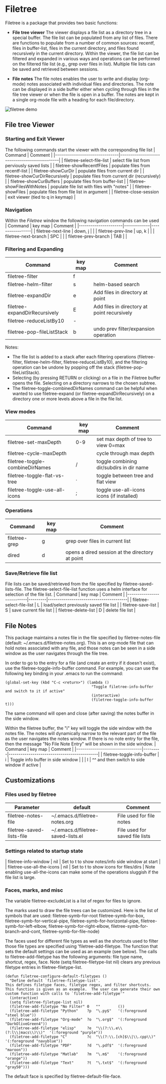 # Filetree
Filetree is a package that provides two basic functions:

* **File tree viewer**
The viewer displays a file list as a directory tree in a special buffer.  The file list can be populated from any list of files.  There are functions to populate from a number of common sources: recentf, files in buffer-list, files in the current directory, and files found recursively in the current directory.  Within the viewer, the file list can be filtered and expanded in various ways and operations can be performed on the filtered file list (e.g., grep over files in list).  Multiple file lists can be saved and retrieved between sessions.

* **File notes**
The file notes enables the user to write and display (org-mode) notes associated with individual files and directories.  The note can be displayed in a side buffer either when cycling through files in the file tree viewer or when the file is open in a buffer.  The notes are kept in a single org-mode file with a heading for each file/directory.

![filetree demo](filetree_demo.gif)

## File tree Viewer

### Starting and Exit Viewer
The following commands start the viewer with the corresponding file list
| Command                        | Comment                                       |
|--------------------------------|-----------------------------------------------|
| filetree-select-file-list      | select file list from perviously saved lists  |
| filetree-showRecentfFiles      | populate files from recentf-list              |
| filetree-showCurDir            | populate files from current dir               |
| filetree-showCurDirRecursively | populate files from current dir (recursively) | 
| filetree-showCurBuffers        | populate files from buffer-list               |
| filetree-showFilesWithNotes    | populate file list with files with "notes"    |
| filetree-showFiles             | populate files from file list in argument     |
| filetree-close-session         | exit viewer (tied to q in keymap)             |


### Navigation
Within the *Filetree* window the following navigation commands can be used
| Command              | key map     | Comment         |
|----------------------|-------------|-----------------|
| filetree-next-line   | down, j     |                 | 
| filetree-prev-line   | up, k       |                 | 
| filetree-next-branch | SPC         |                 | 
| filetree-prev-branch | TAB         |                 |

### Filtering and Expanding
| Command                         | key map | Comment                                     |
|---------------------------------|---------|---------------------------------------------|
| filetree-filter                 | f       | <ADD>                                       |
| filetree-helm-filter            | s       | helm-based search                           |
| filetree-expandDir              | e       | Add files in directory at point             |
| filetree-expandDirRecursively   | E       | Add files in directory at point recursively |
| filetree-reduceListBy10         | -       |                                             |
| filetree-pop-fileListStack      | b       | undo prev filter/expansion operation        |

Notes:
* The file list is added to a stack after each filtering operations (filetree-filter, filetree-helm-filter, filetree-reduceListBy10), and the filtering operation can be undone by popping off the stack (filetree-pop-fileListStack).
* Selecting (by pressing RETURN or clicking) on a file in the Filetree buffer opens the file.  Selecting on a directory narrows to the chosen subtree.
* The filetree-toggle-combinedDirNames command can be helpful when wanted to use filetree-expand (or filetree-expandDirRecursively) on a directory one or more levels above a file in the file list.

### View modes
| Command                         | key map | Comment                                     |
|---------------------------------|---------|---------------------------------------------|
| filetree-set-maxDepth           | 0-9     | set max depth of tree to view 0=max         |
| filetree-cycle-maxDepth         | <none>  | cycle through max depth                     |
| filetree-toggle-combineDirNames | /       | toggle combining dir/subdirs in dir name    |
| filetree-toggle-flat-vs-tree    | .       | toggle between tree and flat view           |
| filetree-toggle-use-all-icons   | ;       | toggle use-all-icons icons (if installed)   |


### Operations
| Command       | key map | Comment                                         |
|---------------|---------|-------------------------------------------------|
| filetree-grep | g       | grep over files in current list                 |
| dired         | d       | opens a dired session at the directory at point |

### Save/Retrieve file list
File lists can be saved/retrieved from the file specified by filetree-saved-lists-file.  The filetree-select-file-list function uses a helm interface for selection of the file list.
| Command                   | key map | Comment                                |
|---------------------------|---------|----------------------------------------|
| filetree-select-file-list | L       | load/select previously saved file list |
| filetree-save-list        | S       | save current file list                 |
| filetree-delete-list      | D       | delete file list                       |

## File Notes
This package maintains a notes file in the file specified by filetree-notes-file (default: ~/.emacs.d/filetree-notes.org).  This is an org-mode file that can hold notes associated with any file, and those notes can be seen in a side window as the user navigates through the file tree.

In order to go to the entry for a file (and create an entry if it doesn't exist), use the filetree-toggle-info-buffer command.  For example, you can use the following key binding in your .emacs to run the command:
```
(global-set-key (kbd "C-c <return>") (lambda ()
                                       "Toggle filetree-info-buffer and switch to it if active"
                                       (interactive)
                                       (filetree-toggle-info-buffer t)))
```
The same command will open and close (after saving) the notes buffer in the side window.

Within the filetree buffer, the "i" key will toggle the side window with the notes file.  The notes will dynamically narrow to the relevant part of the file as the user navigates the notes window.  If there is no note entry for the file, then the message "No File Note Entry" will be shown in the side window.
| Command                         | key map | Comment                                     |
|---------------------------------|---------|---------------------------------------------|
| filetree-toggle-info-buffer     | i       | Toggle info buffer in side window           |
|                                 | I       | ^^ and then switch to side window if active |

## Customizations

### Files used by filetree
| Parameter                 | default                            | Comment                        |
|---------------------------|------------------------------------|--------------------------------|
| filetree-notes-file       | ~/.emacs.d/filetree-notes.org      | File used for file notes       |
| filetree-saved-lists-file | ~/.emacs.d/filetree-saved-lists.el | File used for saved file lists |

### Settings related to startup state
| filetree-info-window       | nil  | Set to t to show notes/info side window at start |
| filetree-use-all-the-icons | nil  | Set to t to show icons for files/dirs            |
Note enabling use-all-the-icons can make some of the operations sluggish if the file list is large.

### Faces, marks, and misc
The variable filetree-excludeList is a list of regex for files to ignore.

The marks used to draw the file trees can be customized.  Here is the list of symbols that are used:
filetree-symb-for-root filetree-symb-for-box, filetree-symb-for-vertical-pipe, filetree-symb-for-horizontal-pipe, filetree-symb-for-left-elbow, filetree-symb-for-right-elbow, filetree-symb-for-branch-and-cont, filetree-symb-for-file-node)

The faces used for different file types as well as the shortcuts used to filter those file types are specified using 'filetree-add-filetype.  The function that sets the default settings can be used as an example (see below).  The calls to filetree-add-filetype has the following arguments: file type name, shortcut, regex, face.  Note (setq filetree-filetype-list nil) clears any previous filetype entries in filetree-filetype-list.
```
(defun filetree-configure-default-filetypes ()
  "Define default `filetree-filetype-list'.
This defines filetype faces, filetype regex, and filter shortcuts.
This function is given as an example.  The user can generate their own
custom function with calls to `filetree-add-filetype'"
  (interactive)
  (setq filetree-filetype-list nil)
  (filetree-add-filetype "No Filter" 0   ""        ())
  (filetree-add-filetype "Python"    ?p  "\.py$"   '(:foreground "steel blue"))
  (filetree-add-filetype "Org-mode"  ?o  "\.org$"  '(:foreground "DarkOliveGreen4"))
  (filetree-add-filetype "elisp"     ?e  "\\(?:\\.e\\(?:l\\|macs\\)\\)"  '(:foreground "purple"))
  (filetree-add-filetype "C"         ?c  "\\(?:\\.[ch]$\\|\\.cpp\\)"     '(:foreground "navyblue"))
  (filetree-add-filetype "PDF"       ?d  "\.pdf$"  '(:foreground "maroon"))
  (filetree-add-filetype "Matlab"    ?m  "\.m$"    '(:foreground "orange"))
  (filetree-add-filetype "Text"      ?t  "\.txt$"  '(:foreground "gray50")))
```
The default face is specified by filetree-default-file-face.

